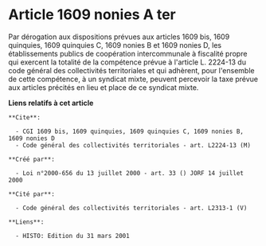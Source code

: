 # Article 1609 nonies A ter

Par dérogation aux dispositions prévues aux articles 1609 bis, 1609 quinquies, 1609 quinquies C, 1609 nonies B et 1609 nonies
D, les établissements publics de coopération intercommunale à fiscalité propre qui exercent la totalité de la compétence
prévue à l'article L. 2224-13 du code général des collectivités territoriales et qui adhèrent, pour l'ensemble de cette
compétence, à un syndicat mixte, peuvent percevoir la taxe prévue aux articles précités en lieu et place de ce syndicat
mixte.

**Liens relatifs à cet article**

	**Cite**:

	  - CGI 1609 bis, 1609 quinquies, 1609 quinquies C, 1609 nonies B, 1609 nonies D
	  - Code général des collectivités territoriales - art. L2224-13 (M)

	**Créé par**:

	  - Loi n°2000-656 du 13 juillet 2000 - art. 33 () JORF 14 juillet 2000

	**Cité par**:

	  - Code général des collectivités territoriales - art. L2313-1 (V)

	**Liens**:

	  - HISTO: Edition du 31 mars 2001
